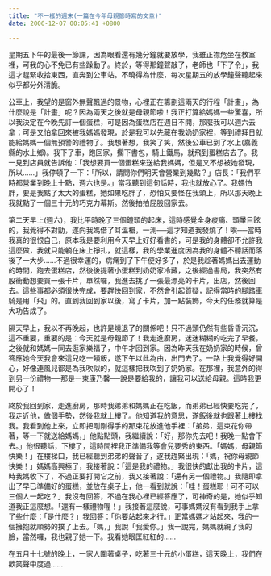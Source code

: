 ```yaml
---
title: "不一樣的週末(一篇在今年母親節時寫的文章)"
date: 2006-12-07 00:05:41 +0800

---
```

<p class="MsoNormal">星期五下午的最後一節課，因為眼看還有幾分鐘就要放學，我雖正襟危坐在教室裡，可我的心不免已有些躁動了。終於，等得那鐘聲敲了，老師也「下了令」，我這才趕緊收拾東西，直奔到公車站。不曉得為什麼，每次星期五的放學鐘聲聽起來似乎都分外清脆。<o:p /><o:p /></p><p class="MsoNormal"><o:p />公車上，我望的是窗外無聲飄過的景物，心裡正在籌劃這兩天的行程「計畫」，為什麼說是「計畫」呢？因為兩天之後就是母親節啦！我正打算給媽媽一些驚喜，所以我決定在今晚先訂一個蛋糕，可是因為蛋糕店在週日不開，那麼我可以週六去拿；可是又怕拿回來被我媽媽發現，於是我可以先藏在我奶奶家裡，等到禮拜日就能給媽媽一個無預警的禮物了。我想著想，我笑了笑，然後公車已到了水上(嘉義縣的水上鄉)。我下了車，跑回家，擱下書包，騎上鐵馬，就飛到蛋糕店去了。我一見到店員就告訴他：「我想要買一個蛋糕來送給我媽媽，但是又不想被她發現，所以……」我停頓了一下：「所以，請問你們明天會營業到幾點？」店長：「我們平時都營業到晚上十點，週六也是。」當我聽到這句話時，我也就放心了。我媽怕胖，要是我點了太大的蛋糕，她如果吃胖了，恐怕又要怪在我頭上，所以那天晚上我就點了一個三十元的巧克力幕斯。然後拍拍屁股回家去。<o:p /><o:p /></p><p class="MsoNormal"><o:p />第二天早上(週六)，我比平時晚了三個鐘頭的起床，這時感覺全身痠痛、頭暈目眩的，我覺得不對勁，遂向我媽借了耳溫槍，一測──這才知道我發燒了！唉──當時我真的很恨自己，原本我是要利用今天早上好好看書的，可是我的身體卻不允許我這麼做，我就只能躺在床上掙扎，就這樣，我的學業進度因為我的身體不聽話而落後了一大步……不過很幸運的，病痛到了下午便好多了，於是我趁著媽媽出去運動的時間，跑去蛋糕店，然後後提著小蛋糕到奶奶家冷藏，之後經過書局，我突然有股衝動想要買一張卡片，單然囉，我進去挑了一張最漂亮的卡片，出店，然後回去。這些事都必須很快完成，要趕快回到家，不然會引起質疑，記得當時的腳踏車騎是用「飛」的。直到我回到家以後，寫了卡片，加一點裝飾，今天的任務就算是大功告成了。<o:p /><o:p /></p><p class="MsoNormal"><o:p />隔天早上，我以不再晚起，也許是燒退了的關係吧！只不過頭仍然有些昏昏沉沉，這不重要，重要的是：今天就是母親節了！我走進廚房，迷迷糊糊的吃完了早餐，之後就和媽媽一同去逛家樂福了，中午才回到家。因為昨天我在奶奶家的時候，曾答應她今天我會來這兒吃一頓飯，遂下午以此為由，出門去了。一路上我覺得好開心，好像連風兒都是為我吹似的，就這樣把我吹到了奶奶家。在那裡，我意外的得到另一份禮物──那是一束康乃馨──說是要給我的，讓我可以送給母親。這時我更開心了！<o:p /><o:p /></p><p class="MsoNormal"><o:p />終於我回到家，走進廚房，那時我弟弟和媽媽正在吃飯，而弟弟已經快要吃完了，我走近他，做個手勢，然後我就上樓了。他知道我的意思，遂飯後就也跟著上樓找我。我看到他上來，立即把剛剛得手的那束花放進他手裡：「弟弟，這束花你帶著，等一下就送給媽媽，」他點點頭，我繼續說：「好，那你先去吧！我晚一點會下去。」他很聽話，下樓了，這時間裡我正準備我等會兒要秀的東西。「媽媽，母親節快樂！」在樓梯口，我已經聽到弟弟的聲音了，遂我趕緊出現：「媽，祝你母親節快樂！」媽媽高興極了，我接著說：「這是我的禮物。」我很快的獻出我的卡片，這時我媽收下了，不過正要打開它之前，我又接著說：「還有另一個禮物。」我隨即拿出了早已準備好的蛋糕，並放在桌子上，他一看到就說：「哇！蛋糕耶！可不可以三個人一起吃？」我沒有回答，不過在我心裡已經答應了，可神奇的是，她似乎知道我正這麼想。「還有一樣禮物喔！」我接著這麼說，可事媽媽沒有看到我手上拿了些什麼：「是什麼？」我回答：「你要站起來才行。」正當媽媽才站起來，我的一個擁抱就順勢的撲了上去。「媽，」我說「我愛你。」我一說完，媽媽就親了我的臉，當然囉，我也親了她一下。我看她眼匡紅紅的……<o:p /><o:p /></p><p class="MsoNormal"><o:p />在五月十七號的晚上，一家人圍著桌子，吃著三十元的小蛋糕，這天晚上，我們在歡笑聲中度過……<br /></p><br />
